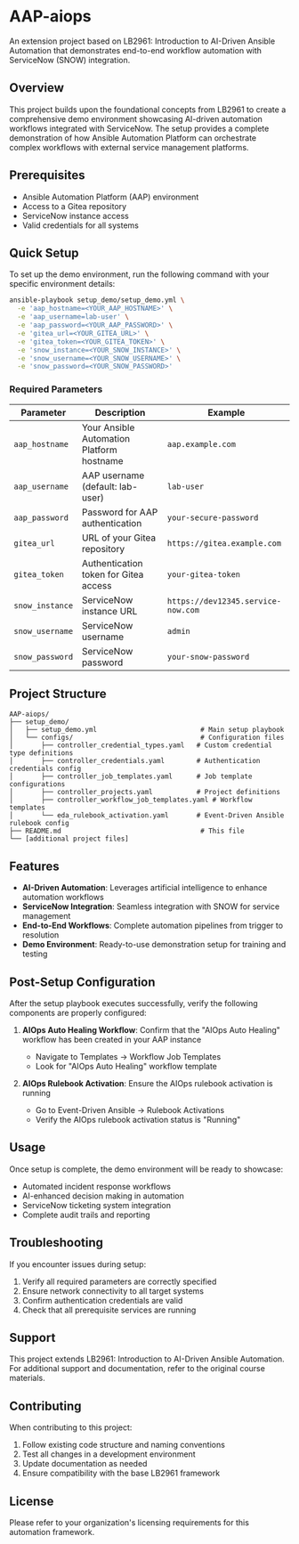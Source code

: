 # AAP-aiops

An extension project based on LB2961: Introduction to AI-Driven Ansible Automation that demonstrates end-to-end workflow automation with ServiceNow (SNOW) integration.

## Overview

This project builds upon the foundational concepts from LB2961 to create a comprehensive demo environment showcasing AI-driven automation workflows integrated with ServiceNow. The setup provides a complete demonstration of how Ansible Automation Platform can orchestrate complex workflows with external service management platforms.

## Prerequisites

- Ansible Automation Platform (AAP) environment
- Access to a Gitea repository
- ServiceNow instance access
- Valid credentials for all systems

## Quick Setup

To set up the demo environment, run the following command with your specific environment details:

```bash
ansible-playbook setup_demo/setup_demo.yml \
  -e 'aap_hostname=<YOUR_AAP_HOSTNAME>' \
  -e 'aap_username=lab-user' \
  -e 'aap_password=<YOUR_AAP_PASSWORD>' \
  -e 'gitea_url=<YOUR_GITEA_URL>' \
  -e 'gitea_token=<YOUR_GITEA_TOKEN>' \
  -e 'snow_instance=<YOUR_SNOW_INSTANCE>' \
  -e 'snow_username=<YOUR_SNOW_USERNAME>' \
  -e 'snow_password=<YOUR_SNOW_PASSWORD>'
```

### Required Parameters

| Parameter | Description | Example |
|-----------|-------------|---------|
| `aap_hostname` | Your Ansible Automation Platform hostname | `aap.example.com` |
| `aap_username` | AAP username (default: lab-user) | `lab-user` |
| `aap_password` | Password for AAP authentication | `your-secure-password` |
| `gitea_url` | URL of your Gitea repository | `https://gitea.example.com` |
| `gitea_token` | Authentication token for Gitea access | `your-gitea-token` |
| `snow_instance` | ServiceNow instance URL | `https://dev12345.service-now.com` |
| `snow_username` | ServiceNow username | `admin` |
| `snow_password` | ServiceNow password | `your-snow-password` |


## Project Structure

```
AAP-aiops/
├── setup_demo/
│   ├── setup_demo.yml                          # Main setup playbook
│   └── configs/                                # Configuration files
│       ├── controller_credential_types.yaml   # Custom credential type definitions
│       ├── controller_credentials.yaml        # Authentication credentials config
│       ├── controller_job_templates.yaml      # Job template configurations
│       ├── controller_projects.yaml           # Project definitions
│       ├── controller_workflow_job_templates.yaml # Workflow templates
│       └── eda_rulebook_activation.yaml       # Event-Driven Ansible rulebook config
├── README.md                                   # This file
└── [additional project files]
```

## Features

- **AI-Driven Automation**: Leverages artificial intelligence to enhance automation workflows
- **ServiceNow Integration**: Seamless integration with SNOW for service management
- **End-to-End Workflows**: Complete automation pipelines from trigger to resolution
- **Demo Environment**: Ready-to-use demonstration setup for training and testing

## Post-Setup Configuration

After the setup playbook executes successfully, verify the following components are properly configured:

1. **AIOps Auto Healing Workflow**: Confirm that the "AIOps Auto Healing" workflow has been created in your AAP instance
   - Navigate to Templates → Workflow Job Templates
   - Look for "AIOps Auto Healing" workflow template

2. **AIOps Rulebook Activation**: Ensure the AIOps rulebook activation is running
   - Go to Event-Driven Ansible → Rulebook Activations
   - Verify the AIOps rulebook activation status is "Running"

## Usage

Once setup is complete, the demo environment will be ready to showcase:
- Automated incident response workflows
- AI-enhanced decision making in automation
- ServiceNow ticketing system integration
- Complete audit trails and reporting

## Troubleshooting

If you encounter issues during setup:

1. Verify all required parameters are correctly specified
2. Ensure network connectivity to all target systems
3. Confirm authentication credentials are valid
4. Check that all prerequisite services are running

## Support

This project extends LB2961: Introduction to AI-Driven Ansible Automation. For additional support and documentation, refer to the original course materials.

## Contributing

When contributing to this project:
1. Follow existing code structure and naming conventions
2. Test all changes in a development environment
3. Update documentation as needed
4. Ensure compatibility with the base LB2961 framework

## License

Please refer to your organization's licensing requirements for this automation framework.